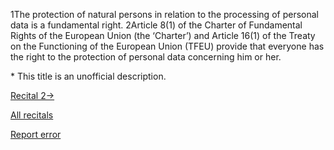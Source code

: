 
1The protection of natural persons in relation to the processing of personal data is a fundamental right. 2Article 8(1) of the Charter of Fundamental Rights of the European Union (the ‘Charter’) and Article 16(1) of the Treaty on the Functioning of the European Union (TFEU) provide that everyone has the right to the protection of personal data concerning him or her.


\* This title is an unofficial description.




[Recital 2→](https://gdpr-info.eu/recitals/no-2/ "2 - Respect of the Fundamental Rights and Freedoms")


[All recitals](https://gdpr-info.eu/recitals/)

[Report error](https://gdpr-info.eu/gf/?TB_iframe=true&height=306 "Your message")

